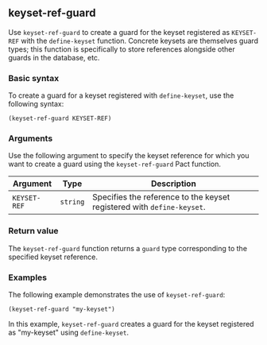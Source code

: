 ## keyset-ref-guard

Use `keyset-ref-guard` to create a guard for the keyset registered as `KEYSET-REF` with the `define-keyset` function.
Concrete keysets are themselves guard types; this function is specifically to store references alongside other guards in the database, etc.

### Basic syntax

To create a guard for a keyset registered with `define-keyset`, use the following syntax:

`(keyset-ref-guard KEYSET-REF)`

### Arguments

Use the following argument to specify the keyset reference for which you want to create a guard using the `keyset-ref-guard` Pact function.

| Argument | Type | Description |
| --- | --- | --- |
| `KEYSET-REF` | `string` | Specifies the reference to the keyset registered with `define-keyset`. |

### Return value

The `keyset-ref-guard` function returns a `guard` type corresponding to the specified keyset reference.

### Examples

The following example demonstrates the use of `keyset-ref-guard`:

```pact
(keyset-ref-guard "my-keyset")
```

In this example, `keyset-ref-guard` creates a guard for the keyset registered as "my-keyset" using `define-keyset`.
